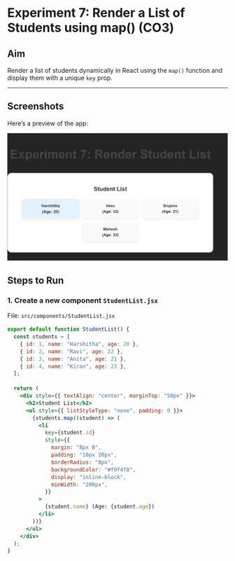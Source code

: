 # Experiment 7: Render a List of Students using map() (CO3)

## Aim
Render a list of students dynamically in React using the `map()` function and display them with a unique `key` prop.

---
## Screenshots

Here’s a preview of the app:

![App Screenshot](public/ss.png)

## Steps to Run

### 1. Create a new component `StudentList.jsx`
File: `src/components/StudentList.jsx`
```jsx
export default function StudentList() {
  const students = [
    { id: 1, name: "Harshitha", age: 20 },
    { id: 2, name: "Ravi", age: 22 },
    { id: 3, name: "Anita", age: 21 },
    { id: 4, name: "Kiran", age: 23 },
  ];

  return (
    <div style={{ textAlign: "center", marginTop: "50px" }}>
      <h2>Student List</h2>
      <ul style={{ listStyleType: "none", padding: 0 }}>
        {students.map((student) => (
          <li
            key={student.id}
            style={{
              margin: "8px 0",
              padding: "10px 20px",
              borderRadius: "8px",
              backgroundColor: "#f0f4f8",
              display: "inline-block",
              minWidth: "200px",
            }}
          >
            {student.name} (Age: {student.age})
          </li>
        ))}
      </ul>
    </div>
  );
}
